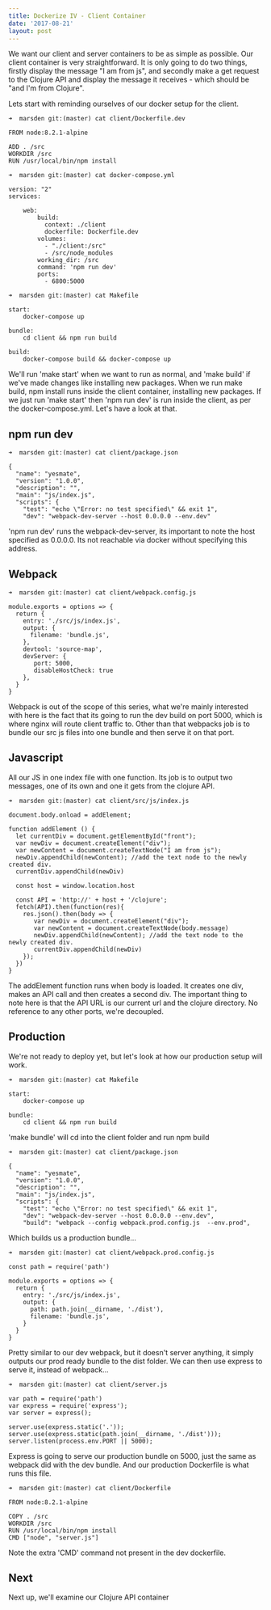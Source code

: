 ```yaml
---
title: Dockerize IV - Client Container
date: '2017-08-21'
layout: post
---
```


We want our client and server containers to be as simple as possible. Our client container is very straightforward. It is only going to do two things, firstly display the message "I am from js", and secondly make a get request to the Clojure API and display the message it receives - which should be "and I'm from Clojure".

Lets start with reminding ourselves of our docker setup for the client.

```
➜  marsden git:(master) cat client/Dockerfile.dev
```
```
FROM node:8.2.1-alpine

ADD . /src
WORKDIR /src
RUN /usr/local/bin/npm install
```

```
➜  marsden git:(master) cat docker-compose.yml
```
```
version: "2"
services:

    web:
        build:
          context: ./client
          dockerfile: Dockerfile.dev
        volumes:
          - "./client:/src"
          - /src/node_modules
        working_dir: /src
        command: 'npm run dev'
        ports:
          - 6800:5000
```

```
➜  marsden git:(master) cat Makefile
```
```
start:
	docker-compose up

bundle:
	cd client && npm run build

build:
	docker-compose build && docker-compose up
```

We'll run 'make start' when we want to run as normal, and 'make build' if we've made changes like installing new packages. When we run make build, npm install runs inside the client container, installing new packages. If we just run 'make start' then 'npm run dev' is run inside the client, as per the docker-compose.yml. Let's have a look at that.

npm run dev
-----------

```
➜  marsden git:(master) cat client/package.json
```
```
{
  "name": "yesmate",
  "version": "1.0.0",
  "description": "",
  "main": "js/index.js",
  "scripts": {
    "test": "echo \"Error: no test specified\" && exit 1",
    "dev": "webpack-dev-server --host 0.0.0.0 --env.dev"
```

'npm run dev' runs the webpack-dev-server, its important to note the host specified as 0.0.0.0. Its not reachable via docker without specifying this address.

Webpack
----

```
➜  marsden git:(master) cat client/webpack.config.js
```
```
module.exports = options => {
  return {
    entry: './src/js/index.js',
    output: {
      filename: 'bundle.js',
    },
    devtool: 'source-map',
    devServer: {
       port: 5000,
       disableHostCheck: true
    },
  }
}
```

Webpack is out of the scope of this series, what we're mainly interested with here is the fact that its going to run the dev build on port 5000, which is where nginx will route client traffic to. Other than that webpacks job is to bundle our src js files into one bundle and then serve it on that port.

Javascript
---

All our JS in one index file with one function. Its job is to output two messages, one of its own and one it gets from the clojure API.

```
➜  marsden git:(master) cat client/src/js/index.js
```
```
document.body.onload = addElement;

function addElement () {
  let currentDiv = document.getElementById("front");
  var newDiv = document.createElement("div");
  var newContent = document.createTextNode("I am from js");
  newDiv.appendChild(newContent); //add the text node to the newly created div.
  currentDiv.appendChild(newDiv)

  const host = window.location.host

  const API = 'http://' + host + '/clojure';
  fetch(API).then(function(res){
    res.json().then(body => {
       var newDiv = document.createElement("div");
       var newContent = document.createTextNode(body.message)
       newDiv.appendChild(newContent); //add the text node to the newly created div.
       currentDiv.appendChild(newDiv)
    });
  })
}
```

The addElement function runs when body is loaded. It creates one div, makes an API call and then creates a second div. The important thing to note here is that the API URL is our current url and the clojure directory. No reference to any other ports, we're decoupled.

Production
---

We're not ready to deploy yet, but let's look at how our production setup will work.

```
➜  marsden git:(master) cat Makefile
```
```
start:
	docker-compose up

bundle:
	cd client && npm run build
```

'make bundle' will cd into the client folder and run npm build

```
➜  marsden git:(master) cat client/package.json
```
```
{
  "name": "yesmate",
  "version": "1.0.0",
  "description": "",
  "main": "js/index.js",
  "scripts": {
    "test": "echo \"Error: no test specified\" && exit 1",
    "dev": "webpack-dev-server --host 0.0.0.0 --env.dev",
    "build": "webpack --config webpack.prod.config.js  --env.prod",
```


Which builds us a production bundle...

```
➜  marsden git:(master) cat client/webpack.prod.config.js
```
```
const path = require('path')

module.exports = options => {
  return {
    entry: './src/js/index.js',
    output: {
      path: path.join(__dirname, './dist'),
      filename: 'bundle.js',
    }
  }
}
```

Pretty similar to our dev webpack, but it doesn't server anything, it simply outputs our prod ready bundle to the dist folder. We can then use express to serve it, instead of webpack...

```
➜  marsden git:(master) cat client/server.js
```
```
var path = require('path')
var express = require('express');
var server = express();

server.use(express.static('.'));
server.use(express.static(path.join(__dirname, './dist')));
server.listen(process.env.PORT || 5000);
```

Express is going to serve our production bundle on 5000, just the same as webpack did with the dev bundle. And our production Dockerfile is what runs this file.

```
➜  marsden git:(master) cat client/Dockerfile
```
```
FROM node:8.2.1-alpine

COPY . /src
WORKDIR /src
RUN /usr/local/bin/npm install
CMD ["node", "server.js"]
```

Note the extra 'CMD' command not present in the dev dockerfile. 

Next
---

Next up, we'll examine our Clojure API container